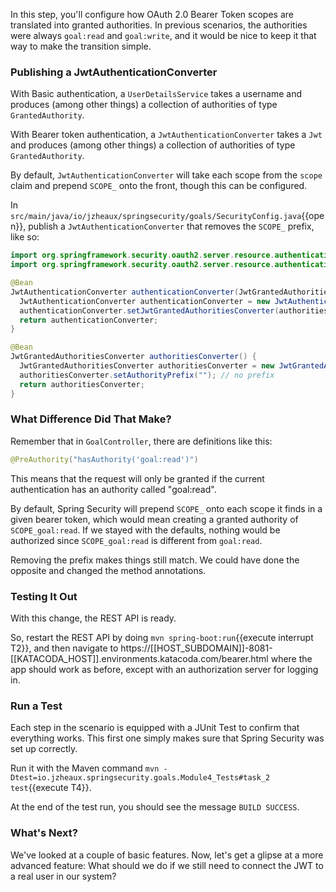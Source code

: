 In this step, you'll configure how OAuth 2.0 Bearer Token scopes are translated into granted authorities.
In previous scenarios, the authorities were always `goal:read` and `goal:write`, and it would be nice to keep it that way to make the transition simple.

### Publishing a JwtAuthenticationConverter

With Basic authentication, a `UserDetailsService` takes a username and produces (among other things) a collection of authorities of type `GrantedAuthority`.

With Bearer token authentication, a `JwtAuthenticationConverter` takes a `Jwt` and produces (among other things) a collection of authorities of type `GrantedAuthority`.

By default, `JwtAuthenticationConverter` will take each scope from the `scope` claim and prepend `SCOPE_` onto the front, though this can be configured.

In `src/main/java/io/jzheaux/springsecurity/goals/SecurityConfig.java`{{open}}, publish a `JwtAuthenticationConverter` that removes the `SCOPE_` prefix, like so:

```java
import org.springframework.security.oauth2.server.resource.authentication.JwtAuthenticationConverter;
import org.springframework.security.oauth2.server.resource.authentication.JwtGrantedAuthoritiesConverter;

@Bean
JwtAuthenticationConverter authenticationConverter(JwtGrantedAuthoritiesConverter authoritiesConverter) {
  JwtAuthenticationConverter authenticationConverter = new JwtAuthenticationConverter(); 
  authenticationConverter.setJwtGrantedAuthoritiesConverter(authoritiesConverter);
  return authenticationConverter;
}

@Bean
JwtGrantedAuthoritiesConverter authoritiesConverter() {
  JwtGrantedAuthoritiesConverter authoritiesConverter = new JwtGrantedAuthoritiesConverter();
  authoritiesConverter.setAuthorityPrefix(""); // no prefix
  return authoritiesConverter;
}
```

### What Difference Did That Make?

Remember that in `GoalController`, there are definitions like this:

```java
@PreAuthority("hasAuthority('goal:read')")
```

This means that the request will only be granted if the current authentication has an authority called "goal:read".

By default, Spring Security will prepend `SCOPE_` onto each scope it finds in a given bearer token, which would mean creating a granted authority of `SCOPE_goal:read`.
If we stayed with the defaults, nothing would be authorized since `SCOPE_goal:read` is different from `goal:read`.

Removing the prefix makes things still match.
We could have done the opposite and changed the method annotations.

### Testing It Out

With this change, the REST API is ready.

So, restart the REST API by doing `mvn spring-boot:run`{{execute interrupt T2}}, and then navigate to https://[[HOST_SUBDOMAIN]]-8081-[[KATACODA_HOST]].environments.katacoda.com/bearer.html where the app should work as before, except with an authorization server for logging in.

### Run a Test

Each step in the scenario is equipped with a JUnit Test to confirm that everything works.
This first one simply makes sure that Spring Security was set up correctly.

Run it with the Maven command `mvn -Dtest=io.jzheaux.springsecurity.goals.Module4_Tests#task_2 test`{{execute T4}}.

At the end of the test run, you should see the message `BUILD SUCCESS`.

### What's Next?

We've looked at a couple of basic features.
Now, let's get a glipse at a more advanced feature: What should we do if we still need to connect the JWT to a real user in our system?
